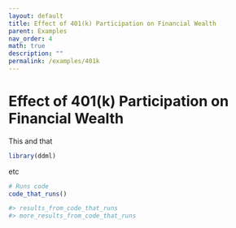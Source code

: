 ```yaml
---
layout: default
title: Effect of 401(k) Participation on Financial Wealth
parent: Examples
nav_order: 4
math: true
description: ""
permalink: /examples/401k
---
```


# Effect of 401(k) Participation on Financial Wealth

This and that
```R
library(ddml)
```

etc 
```R
# Runs code
code_that_runs()

#> results_from_code_that_runs
#> more_results_from_code_that_runs
```